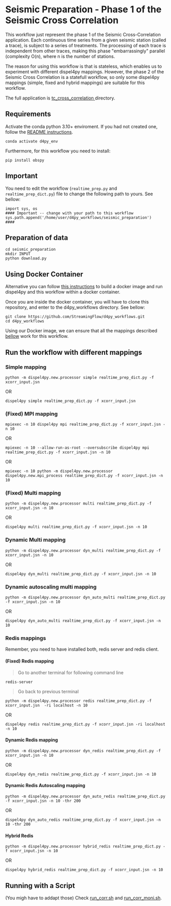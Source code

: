 # Seismic Preparation - Phase 1 of the Seismic Cross Correlation 

This workflow just represent the phase 1 of the Seismic Cross-Correlation application. Each continuous time series from a given seismic station (called a trace), is subject to a series of treatments. The processing of each trace is independent from other traces, making this phase "embarrassingly" parallel (complexity O(n), where n is the number of stations. 

The reason for using this workflow is that is stateless, which enables us to experiment with different dispel4py mappings. However, the phase 2 of the Seismic Cross Correlation is a statefull workflow, so only some dispel4py mappings (simple, fixed and hybrid mappings) are suitable for this workflow. 


The full application is [tc_cross_correlation ](https://github.com/StreamingFlow/d4py_workflows/tree/main/tc_cross_correlation) directory.


## Requirements

Activate the conda python 3.10+ enviroment. If you had not created one, follow the [README instructions](https://github.com/StreamingFlow/d4py/tree/main).

```
conda activate d4py_env
```

Furthermore, for this workflow you need to install:

```
pip install obspy
```

## Important

You need to edit the workflow (`realtime_prep.py` and `realtime_prep_dict.py`) file to change the following path to yours. See bellow:

```
import sys, os
#### Important -- change with your path to this workflow
sys.path.append('/home/user/d4py_workflows/seismic_preparation')
####
```

## Preparation of data

```shell
cd seismic_preparation
mkdir INPUT
python download.py
```

## Using Docker Container

Alternative you can follow [this instructions](https://github.com/StreamingFlow/d4py/tree/main#docker) to build a docker image and run dispel4py and this workflow within a docker container.

Once you are inside the docker container, you will have to clone this repository, and enter to the d4py_workflows directory. See bellow:
```
git clone https://github.com/StreamingFlow/d4py_workflows.git
cd d4py_workflows
```
Using our Docker  image, we can ensure that all the mappings described [bellow](https://github.com/StreamingFlow/d4py_workflows/tree/main/article_sentiment_analysis#run-the-workflow-with-different-mappings) work for this workflow.

## Run the workflow with different mappings

### Simple mapping

```shell
python -m dispel4py.new.processor simple realtime_prep_dict.py -f xcorr_input.jsn 
```
OR

```shell
dispel4py simple realtime_prep_dict.py -f xcorr_input.jsn 
```

### (Fixed) MPI mapping

```shell
mpiexec -n 10 dispel4py mpi realtime_prep_dict.py -f xcorr_input.jsn -n 10
```
OR

```shell
mpiexec -n 10 --allow-run-as-root --oversubscribe dispel4py mpi realtime_prep_dict.py -f xcorr_input.jsn -n 10
```

OR

```shell
mpiexec -n 10 python -m dispel4py.new.processor dispel4py.new.mpi_process realtime_prep_dict.py -f xcorr_input.jsn -n 10
```

### (Fixed) Multi mapping

```shell
python -m dispel4py.new.processor multi realtime_prep_dict.py -f xcorr_input.jsn -n 10
```
OR

```shell
dispel4py multi realtime_prep_dict.py -f xcorr_input.jsn -n 10
```

### Dynamic Multi mapping
```shell
python -m dispel4py.new.processor dyn_multi realtime_prep_dict.py -f xcorr_input.jsn -n 10
```
OR

```shell
dispel4py dyn_multi realtime_prep_dict.py -f xcorr_input.jsn -n 10 
```


### Dynamic autoscaling multi mapping
```shell
python -m dispel4py.new.processor dyn_auto_multi realtime_prep_dict.py -f xcorr_input.jsn -n 10
```
OR

```shell
dispel4py dyn_auto_multi realtime_prep_dict.py -f xcorr_input.jsn -n 10 
```

### Redis mappings

Remember, you need to have installed both, redis server and redis client.

#### (Fixed) Redis mapping

> Go to another terminal for following command line

```shell
redis-server
```

> Go back to previous terminal

```shell
python -m dispel4py.new.processor redis realtime_prep_dict.py -f xcorr_input.jsn  -ri localhost -n 10
```
OR

```shell
dispel4py redis realtime_prep_dict.py -f xcorr_input.jsn -ri localhost -n 10
```

#### Dynamic Redis mapping

```shell
python -m dispel4py.new.processor dyn_redis realtime_prep_dict.py -f xcorr_input.jsn -n 10
```
OR
```shell
dispel4py dyn_redis realtime_prep_dict.py -f xcorr_input.jsn -n 10
```

#### Dynamic Redis Autoscaling mapping

```shell
python -m dispel4py.new.processor dyn_auto_redis realtime_prep_dict.py -f xcorr_input.jsn -n 10 -thr 200
```

OR
```shell
dispel4py dyn_auto_redis realtime_prep_dict.py -f xcorr_input.jsn -n 10 -thr 200
```

#### Hybrid Redis

```shell
python -m dispel4py.new.processor hybrid_redis realtime_prep_dict.py -f xcorr_input.jsn -n 10
```

OR
```
dispel4py hybrid_redis realtime_prep_dict.py -f xcorr_input.jsn -n 10
```

## Running with a Script

(You migh have to addapt those)
Check [run_corr.sh](./run_corr.sh) and [run_corr_moni.sh](./run_corr_moni.sh).

